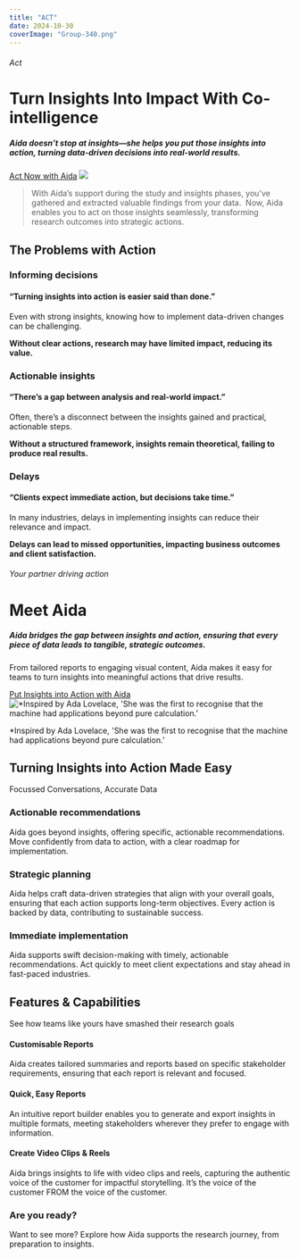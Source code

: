 ```yaml
---
title: "ACT"
date: 2024-10-30
coverImage: "Group-340.png"
---
```


###### Act

# Turn Insights Into Impact With Co-intelligence

##### Aida doesn’t stop at insights—she helps you put those insights into action, turning data-driven decisions into real-world results.

[Act Now with Aida](https://beings.com/contact/) ![](images/Group-333.png)

> With Aida’s support during the study and insights phases, you’ve gathered and extracted valuable findings from your data.  Now, Aida enables you to act on those insights seamlessly, transforming research outcomes into strategic actions.

## The Problems with Action

### Informing decisions

#### “Turning insights into action is easier said than done.”

Even with strong insights, knowing how to implement data-driven changes can be challenging.

**Without clear actions, research may have limited impact, reducing its value.**

### Actionable insights

#### “There’s a gap between analysis and real-world impact.”

Often, there’s a disconnect between the insights gained and practical, actionable steps.

**Without a structured framework, insights remain theoretical, failing to produce real results.**

### Delays

#### “Clients expect immediate action, but decisions take time.”

In many industries, delays in implementing insights can reduce their relevance and impact.

**Delays can lead to missed opportunities, impacting business outcomes and client satisfaction.**

###### Your partner driving action

# Meet Aida

##### Aida bridges the gap between insights and action, ensuring that every piece of data leads to tangible, strategic outcomes.  
  
From tailored reports to engaging visual content, Aida makes it easy for teams to turn insights into meaningful actions that drive results.

[Put Insights into Action with Aida](https://beings.com/contact/) ![*Inspired by Ada Lovelace, 'She was the first to recognise that the machine had applications beyond pure calculation.’](images/Group-4-1.png)

\*Inspired by Ada Lovelace, 'She was the first to recognise that the machine had applications beyond pure calculation.’

## Turning Insights into Action Made Easy

Focussed Conversations, Accurate Data

### Actionable recommendations

Aida goes beyond insights, offering specific, actionable recommendations. Move confidently from data to action, with a clear roadmap for implementation.

### Strategic planning

Aida helps craft data-driven strategies that align with your overall goals, ensuring that each action supports long-term objectives. Every action is backed by data, contributing to sustainable success.

### Immediate implementation

Aida supports swift decision-making with timely, actionable recommendations. Act quickly to meet client expectations and stay ahead in fast-paced industries.

## Features & Capabilities

See how teams like yours have smashed their research goals

#### Customisable Reports

Aida creates tailored summaries and reports based on specific stakeholder requirements, ensuring that each report is relevant and focused.

#### Quick, Easy Reports

An intuitive report builder enables you to generate and export insights in multiple formats, meeting stakeholders wherever they prefer to engage with information.

#### Create Video Clips & Reels

Aida brings insights to life with video clips and reels, capturing the authentic voice of the customer for impactful storytelling. It’s the voice of the customer FROM the voice of the customer. 

### Are you ready?

Want to see more? Explore how Aida supports the research journey, from preparation to insights.
